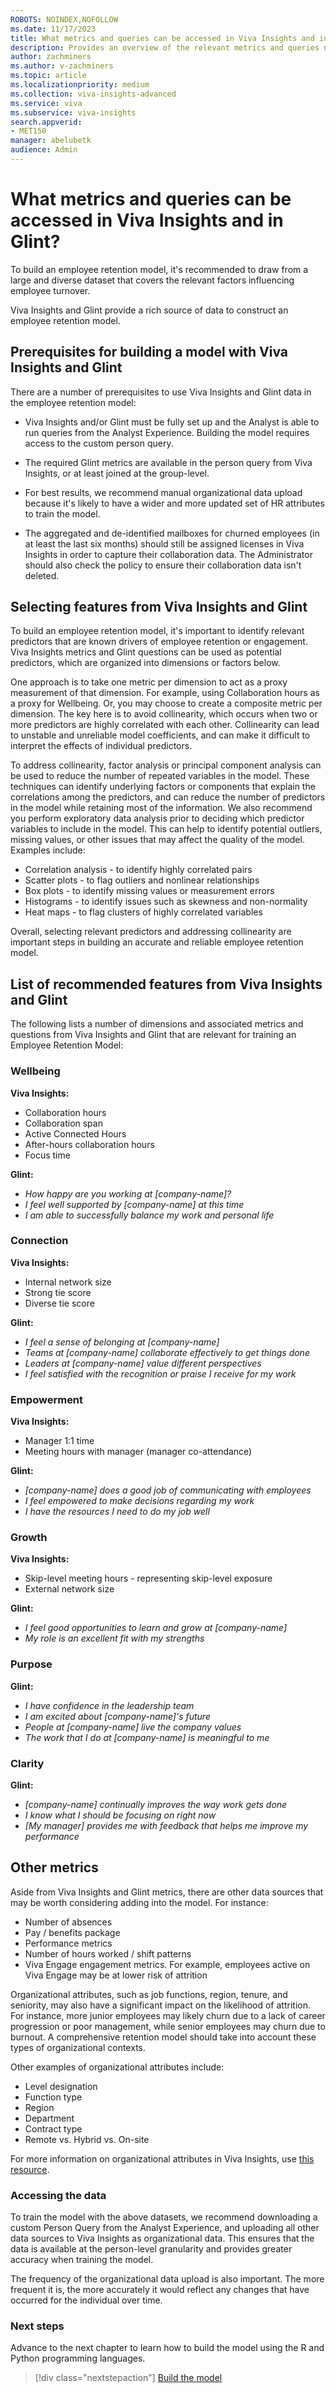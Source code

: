 ```yaml
---
ROBOTS: NOINDEX,NOFOLLOW
ms.date: 11/17/2023
title: What metrics and queries can be accessed in Viva Insights and in Glint?
description: Provides an overview of the relevant metrics and queries needed to build an employee retention model.
author: zachminers
ms.author: v-zachminers
ms.topic: article
ms.localizationpriority: medium 
ms.collection: viva-insights-advanced 
ms.service: viva 
ms.subservice: viva-insights 
search.appverid: 
- MET150 
manager: abelubetk
audience: Admin
---
```


# What metrics and queries can be accessed in Viva Insights and in Glint?

To build an employee retention model, it's recommended to draw from a large and diverse dataset that covers the relevant factors influencing employee turnover.

Viva Insights and Glint provide a rich source of data to construct an employee retention model.

## Prerequisites for building a model with Viva Insights and Glint

There are a number of prerequisites to use Viva Insights and Glint data in the employee retention model:

* Viva Insights and/or Glint must be fully set up and the Analyst is able to run queries from the Analyst Experience. Building the model requires access to the custom person query.

* The required Glint metrics are available in the person query from Viva Insights, or at least joined at the group-level.

* For best results, we recommend manual organizational data upload because it's likely to have a wider and more updated set of HR attributes to train the model.

* The aggregated and de-identified mailboxes for churned employees (in at least the last six months) should still be assigned licenses in Viva Insights in order to capture their collaboration data. The Administrator should also check the policy to ensure their collaboration data isn't deleted.

## Selecting features from Viva Insights and Glint

To build an employee retention model, it's important to identify relevant predictors that are known drivers of employee retention or engagement. Viva Insights metrics and Glint questions can be used as potential predictors, which are organized into dimensions or factors below.

One approach is to take one metric per dimension to act as a proxy measurement of that dimension. For example, using Collaboration hours as a proxy for Wellbeing. Or, you may choose to create a composite metric per dimension. The key here is to avoid collinearity, which occurs when two or more predictors are highly correlated with each other. Collinearity can lead to unstable and unreliable model coefficients, and can make it difficult to interpret the effects of individual predictors.

To address collinearity, factor analysis or principal component analysis can be used to reduce the number of repeated variables in the model. These techniques can identify underlying factors or components that explain the correlations among the predictors, and can reduce the number of predictors in the model while retaining most of the information. We also recommend you perform exploratory data analysis prior to deciding which predictor variables to include in the model. This can help to identify potential outliers, missing values, or other issues that may affect the quality of the model. Examples include:

* Correlation analysis - to identify highly correlated pairs
* Scatter plots - to flag outliers and nonlinear relationships
* Box plots - to identify missing values or measurement errors
* Histograms - to identify issues such as skewness and non-normality
* Heat maps - to flag clusters of highly correlated variables

Overall, selecting relevant predictors and addressing collinearity are important steps in building an accurate and reliable employee retention model.

## List of recommended features from Viva Insights and Glint

The following lists a number of dimensions and associated metrics and questions from Viva Insights and Glint that are relevant for training an Employee Retention Model:

### Wellbeing

**Viva Insights:**

* Collaboration hours
* Collaboration span
* Active Connected Hours
* After-hours collaboration hours
* Focus time

**Glint:**

* *How happy are you working at [company-name]?*
* *I feel well supported by [company-name] at this time*
* *I am able to successfully balance my work and personal life*

### Connection

**Viva Insights:**

* Internal network size
* Strong tie score
* Diverse tie score

**Glint:**

* *I feel a sense of belonging at [company-name]*
* *Teams at [company-name] collaborate effectively to get things done*
* *Leaders at [company-name] value different perspectives*
* *I feel satisfied with the recognition or praise I receive for my work*

### Empowerment

**Viva Insights:**

* Manager 1:1 time
* Meeting hours with manager (manager co-attendance)

**Glint:**

* *[company-name] does a good job of communicating with employees*
* *I feel empowered to make decisions regarding my work*
* *I have the resources I need to do my job well*

### Growth

**Viva Insights:**

* Skip-level meeting hours - representing skip-level exposure
* External network size

**Glint:**

* *I feel good opportunities to learn and grow at [company-name]*
* *My role is an excellent fit with my strengths*

### Purpose

**Glint:**

* *I have confidence in the leadership team*
* *I am excited about [company-name]'s future*
* *People at [company-name] live the company values*
* *The work that I do at [company-name] is meaningful to me*

### Clarity

**Glint:**

* *[company-name] continually improves the way work gets done*
* *I know what I should be focusing on right now*
* *[My manager] provides me with feedback that helps me improve my performance*

## Other metrics

Aside from Viva Insights and Glint metrics, there are other data sources that may be worth considering adding into the model. For instance:

* Number of absences
* Pay / benefits package
* Performance metrics
* Number of hours worked / shift patterns
* Viva Engage engagement metrics. For example, employees active on Viva Engage may be at lower risk of attrition

Organizational attributes, such as job functions, region, tenure, and seniority, may also have a significant impact on the likelihood of attrition. For instance, more junior employees may likely churn due to a lack of career progression or poor management, while senior employees may churn due to burnout. A comprehensive retention model should take into account these types of organizational contexts.

Other examples of organizational attributes include:

* Level designation
* Function type
* Region
* Department
* Contract type
* Remote vs. Hybrid vs. On-site

For more information on organizational attributes in Viva Insights, use [this resource](../admin/org-data-overview.md).

### Accessing the data

To train the model with the above datasets, we recommend downloading a custom Person Query from the Analyst Experience, and uploading all other data sources to Viva Insights as organizational data. This ensures that the data is available at the person-level granularity and provides greater accuracy when training the model.

The frequency of the organizational data upload is also important. The more frequent it is, the more accurately it would reflect any changes that have occurred for the individual over time.

### Next steps

Advance to the next chapter to learn how to build the model using the R and Python programming languages.

> [!div class="nextstepaction"]
> [Build the model](how-to-build-an-employee-retention-model.md)